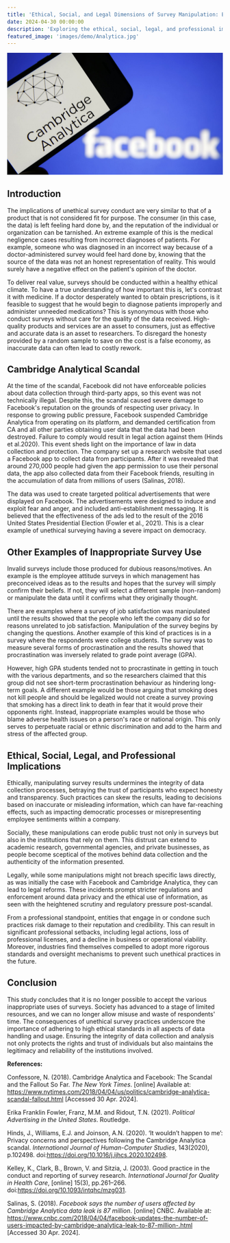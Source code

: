 ```yaml
---
title: 'Ethical, Social, and Legal Dimensions of Survey Manipulation: Examining Recent Cases and Broader Implications'
date: 2024-04-30 00:00:00
description: 'Exploring the ethical, social, legal, and professional implications of survey manipulation, including high-profile cases like Cambridge Analytica and other instances of data misuse.'
featured_image: 'images/demo/Analytica.jpg'
---
```


![](/images/demo/Analytica.jpg)

## Introduction

The implications of unethical survey conduct are very similar to that of a product that is not considered fit for purpose. The consumer (in this case, the data) is left feeling hard done by, and the reputation of the individual or organization can be tarnished. An extreme example of this is the medical negligence cases resulting from incorrect diagnoses of patients. For example, someone who was diagnosed in an incorrect way because of a doctor-administered survey would feel hard done by, knowing that the source of the data was not an honest representation of reality. This would surely have a negative effect on the patient's opinion of the doctor.

To deliver real value, surveys should be conducted within a healthy ethical climate. To have a true understanding of how important this is, let's contrast it with medicine. If a doctor desperately wanted to obtain prescriptions, is it feasible to suggest that he would begin to diagnose patients improperly and administer unneeded medications? This is synonymous with those who conduct surveys without care for the quality of the data received. High-quality products and services are an asset to consumers, just as effective and accurate data is an asset to researchers. To disregard the honesty provided by a random sample to save on the cost is a false economy, as inaccurate data can often lead to costly rework.

## Cambridge Analytical Scandal

At the time of the scandal, Facebook did not have enforceable policies about data collection through third-party apps, so this event was not technically illegal. Despite this, the scandal caused severe damage to Facebook's reputation on the grounds of respecting user privacy. In response to growing public pressure, Facebook suspended Cambridge Analytica from operating on its platform, and demanded certification from CA and all other parties obtaining user data that the data had been destroyed. Failure to comply would result in legal action against them (Hinds et al.2020). This event sheds light on the importance of law in data collection and protection. The company set up a research website that used a Facebook app to collect data from participants. After it was revealed that around 270,000 people had given the app permission to use their personal data, the app also collected data from their Facebook friends, resulting in the accumulation of data from millions of users (Salinas, 2018).

The data was used to create targeted political advertisements that were displayed on Facebook. The advertisements were designed to induce and exploit fear and anger, and included anti-establishment messaging. It is believed that the effectiveness of the ads led to the result of the 2016 United States Presidential Election (Fowler et al., 2021). This is a clear example of unethical surveying having a severe impact on democracy.

## Other Examples of Inappropriate Survey Use

Invalid surveys include those produced for dubious reasons/motives. An example is the employee attitude surveys in which management has preconceived ideas as to the results and hopes that the survey will simply confirm their beliefs. If not, they will select a different sample (non-random) or manipulate the data until it confirms what they originally thought. 

There are examples where a survey of job satisfaction was manipulated until the results showed that the people who left the company did so for reasons unrelated to job satisfaction. Manipulation of the survey begins by changing the questions. Another example of this kind of practices is in a survey where the respondents were college students. The survey was to measure several forms of procrastination and the results showed that procrastination was inversely related to grade point average (GPA). 

However, high GPA students tended not to procrastinate in getting in touch with the various departments, and so the researchers claimed that this group did not see short-term procrastination behaviour as hindering long-term goals. A different example would be those arguing that smoking does not kill people and should be legalized would not create a survey proving that smoking has a direct link to death in fear that it would prove their opponents right. Instead, inappropriate examples would be those who blame adverse health issues on a person's race or national origin. This only serves to perpetuate racial or ethnic discrimination and add to the harm and stress of the affected group.

## Ethical, Social, Legal, and Professional Implications

Ethically, manipulating survey results undermines the integrity of data collection processes, betraying the trust of participants who expect honesty and transparency. Such practices can skew the results, leading to decisions based on inaccurate or misleading information, which can have far-reaching effects, such as impacting democratic processes or misrepresenting employee sentiments within a company.

Socially, these manipulations can erode public trust not only in surveys but also in the institutions that rely on them. This distrust can extend to academic research, governmental agencies, and private businesses, as people become sceptical of the motives behind data collection and the authenticity of the information presented.

Legally, while some manipulations might not breach specific laws directly, as was initially the case with Facebook and Cambridge Analytica, they can lead to legal reforms. These incidents prompt stricter regulations and enforcement around data privacy and the ethical use of information, as seen with the heightened scrutiny and regulatory pressure post-scandal.

From a professional standpoint, entities that engage in or condone such practices risk damage to their reputation and credibility. This can result in significant professional setbacks, including legal actions, loss of professional licenses, and a decline in business or operational viability. Moreover, industries find themselves compelled to adopt more rigorous standards and oversight mechanisms to prevent such unethical practices in the future.

## Conclusion

This study concludes that it is no longer possible to accept the various inappropriate uses of surveys. Society has advanced to a stage of limited resources, and we can no longer allow misuse and waste of respondents' time. 
The consequences of unethical survey practices underscore the importance of adhering to high ethical standards in all aspects of data handling and usage. Ensuring the integrity of data collection and analysis not only protects the rights and trust of individuals but also maintains the legitimacy and reliability of the institutions involved.

**References:**

Confessore, N. (2018). Cambridge Analytica and Facebook: The Scandal and the Fallout So Far. _The New York Times_. [online] Available at: https://www.nytimes.com/2018/04/04/us/politics/cambridge-analytica-scandal-fallout.html [Accessed 30 Apr. 2024].

Erika Franklin Fowler, Franz, M.M. and Ridout, T.N. (2021). _Political Advertising in the United States_. Routledge.

Hinds, J., Williams, E.J. and Joinson, A.N. (2020). ‘It wouldn’t happen to me’: Privacy concerns and perspectives following the Cambridge Analytica scandal. _International Journal of Human-Computer Studies_, 143(2020), p.102498. doi:https://doi.org/10.1016/j.ijhcs.2020.102498.

Kelley, K., Clark, B., Brown, V. and Sitzia, J. (2003). Good practice in the conduct and reporting of survey research. _International Journal for Quality in Health Care_, [online] 15(3), pp.261–266. doi:https://doi.org/10.1093/intqhc/mzg031.

Salinas, S. (2018). _Facebook says the number of users affected by Cambridge Analytica data leak is 87 million_. [online] CNBC. Available at: 
https://www.cnbc.com/2018/04/04/facebook-updates-the-number-of-users-impacted-by-cambridge-analytica-leak-to-87-million-.html [Accessed 30 Apr. 2024].
